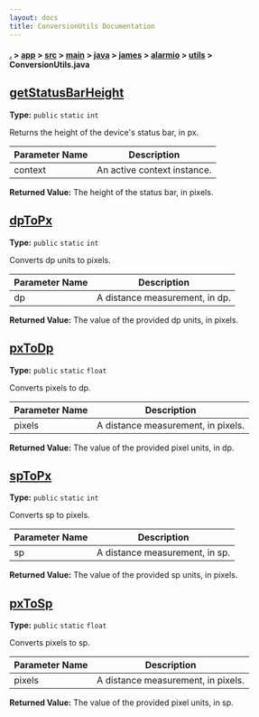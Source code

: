 ```yaml
---
layout: docs
title: ConversionUtils Documentation
---
```

#### [.](./../../../../../../../index) > [app](./../../../../../../index) > [src](./../../../../../index) > [main](./../../../../index) > [java](./../../../index) > [james](./../../index) > [alarmio](./../index) > [utils](./index) > **ConversionUtils.java**

## [getStatusBarHeight](https://github.com/TheAndroidMaster/Alarmio/blob/master/app/src/main/java/james/alarmio/utils/ConversionUtils.java#L9)

**Type:** `public` `static` `int`

Returns the height of the device's status bar, in px. 





|Parameter Name|Description|
|-----|-----|
|context|An active context instance.|


**Returned Value:**  The height of the status bar, in pixels.  








## [dpToPx](https://github.com/TheAndroidMaster/Alarmio/blob/master/app/src/main/java/james/alarmio/utils/ConversionUtils.java#L21)

**Type:** `public` `static` `int`

Converts dp units to pixels. 





|Parameter Name|Description|
|-----|-----|
|dp|A distance measurement, in dp.|


**Returned Value:**  The value of the provided dp units, in pixels.  








## [pxToDp](https://github.com/TheAndroidMaster/Alarmio/blob/master/app/src/main/java/james/alarmio/utils/ConversionUtils.java#L31)

**Type:** `public` `static` `float`

Converts pixels to dp. 





|Parameter Name|Description|
|-----|-----|
|pixels|A distance measurement, in pixels.|


**Returned Value:**  The value of the provided pixel units, in dp.  








## [spToPx](https://github.com/TheAndroidMaster/Alarmio/blob/master/app/src/main/java/james/alarmio/utils/ConversionUtils.java#L41)

**Type:** `public` `static` `int`

Converts sp to pixels. 





|Parameter Name|Description|
|-----|-----|
|sp|A distance measurement, in sp.|


**Returned Value:**  The value of the provided sp units, in pixels.  








## [pxToSp](https://github.com/TheAndroidMaster/Alarmio/blob/master/app/src/main/java/james/alarmio/utils/ConversionUtils.java#L51)

**Type:** `public` `static` `float`

Converts pixels to sp. 





|Parameter Name|Description|
|-----|-----|
|pixels|A distance measurement, in pixels.|


**Returned Value:**  The value of the provided pixel units, in sp.  









